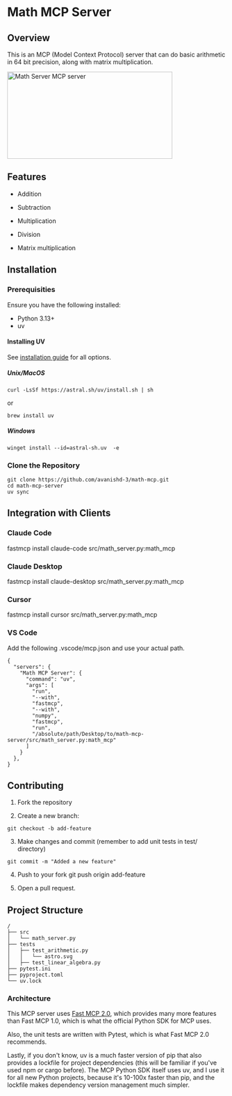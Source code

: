 # Math MCP Server

## Overview

This is an MCP (Model Context Protocol) server that can do basic arithmetic in 64 bit precision, along with matrix multiplication.

<a href="https://glama.ai/mcp/servers/@avanishd-3/math-mcp">
  <img width="380" height="200" src="https://glama.ai/mcp/servers/@avanishd-3/math-mcp/badge" alt="Math Server MCP server" />
</a>

## Features
- Addition 
- Subtraction 
- Multiplication
- Division

- Matrix multiplication

## Installation

### Prerequisities
Ensure you have the following installed:
- Python 3.13+
- uv

#### Installing UV
See [installation guide](https://docs.astral.sh/uv/getting-started/installation/#standalone-installer) for all options.

##### Unix/MacOS

```
curl -LsSf https://astral.sh/uv/install.sh | sh
```

or

```
brew install uv
```
##### Windows

```
winget install --id=astral-sh.uv  -e
```

### Clone the Repository
```
git clone https://github.com/avanishd-3/math-mcp.git
cd math-mcp-server
uv sync
```

## Integration with Clients

### Claude Code
fastmcp install claude-code src/math_server.py:math_mcp

### Claude Desktop
fastmcp install claude-desktop src/math_server.py:math_mcp

### Cursor
fastmcp install cursor src/math_server.py:math_mcp

### VS Code
Add the following .vscode/mcp.json and use your actual path.

```
{
  "servers": {
    "Math MCP Server": {
      "command": "uv",
      "args": [
        "run",
        "--with",
        "fastmcp",
        "--with",
        "numpy",
        "fastmcp",
        "run",
        "/absolute/path/Desktop/to/math-mcp-server/src/math_server.py:math_mcp"
      ]
    }
  },
}
```

## Contributing
1. Fork the repository

2. Create a new branch:
```
git checkout -b add-feature
```

3. Make changes and commit (remember to add unit tests in test/ directory)
```
git commit -m "Added a new feature"
```

4. Push to your fork
git push origin add-feature

5. Open a pull request.

## Project Structure
```text
/
├── src
│   └── math_server.py
├── tests
│   ├── test_arithmetic.py
│   │   └── astro.svg
│   ├── test_linear_algebra.py
├── pytest.ini
├── pyproject.toml
└── uv.lock
```

### Architecture
This MCP server uses [Fast MCP 2.0](https://gofastmcp.com/getting-started/welcome), which provides many more features than
Fast MCP 1.0, which is what the official Python SDK for MCP uses.

Also, the unit tests are written with Pytest, which is what Fast MCP 2.0 recommends. 

Lastly, if you don't know, uv is a much faster version of pip that also provides a lockfile for project dependencies (this will be familiar if you've used npm or cargo before). The MCP Python SDK itself uses uv, and I use it for all new Python projects, because it's 10-100x faster than pip, and the lockfile makes dependency version management much simpler.
